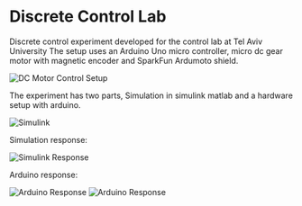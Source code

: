 # Discrete Control Lab
Discrete control experiment developed for the control lab at Tel Aviv University
The setup uses an Arduino Uno micro controller, micro dc gear motor with magnetic encoder and SparkFun Ardumoto shield.

![DC Motor Control Setup](https://github.com/TAU-Robotics/ArduMotorControl/blob/main/Photos/20201011_114515.jpg)

The experiment has two parts, Simulation in simulink matlab and a hardware setup with arduino.

![Simulink](https://github.com/TAU-Robotics/ArduMotorControl/blob/main/Photos/DC_Motor_Simulink.png)

Simulation response:

![Simulink Response](https://github.com/TAU-Robotics/ArduMotorControl/blob/main/Photos/Simulink%20Response.png)

Arduino response:

![Arduino Response](https://github.com/TAU-Robotics/ArduMotorControl/blob/main/Photos/ArduinoControlPlot.png)
![Arduino Response](https://github.com/TAU-Robotics/ArduMotorControl/blob/main/Photos/PI_Controller2.JPG)
